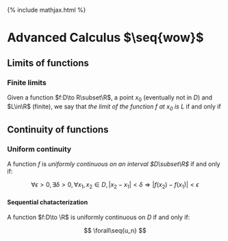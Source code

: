 ---
---
{% include mathjax.html %}
<div id="mathjax-preamble" style="display:none;">
$$
\newcommand{\seq}[1]{{\left\{#1\right\}}}
\newcommand{\Z}{\mathbb Z}
\newcommand{\R}{\mathbb R}
$$
</div>

# Advanced Calculus $\seq{wow}$

## Limits of functions <!-- 4 -->

### Finite limits <!-- 4.1 -->

Given a function $f:D\to R\subset\R$, a point $x_0$ (eventually not in $D$) and $L\in\R$ (finite), we say that *the limit of the function $f$ at $x_0$ is $L$* if and only if

## Continuity of functions <!-- 5 -->

### Uniform continuity <!-- 5.3 -->

A function $f$ is *uniformly continuous on an interval $D\subset\R$* if and only if:

$$
\forall\epsilon>0,
\exists\delta>0,
\forall x_1,x_2\in D,
|x_2-x_1|<\delta \Rightarrow
|f(x_2)-f(x_1)|<\epsilon
$$

#### Sequential chatacterization

A function $f:D\to \R$ is uniformly continuous on $D$ if and only if:

$$
\forall\seq{u_n}
$$
